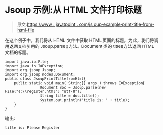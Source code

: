 # Jsoup 示例:从 HTML 文件打印标题

> 原文:[https://www . javatpoint . com/js oup-example-print-title-from-html-file](https://www.javatpoint.com/jsoup-example-print-title-from-html-file)

在这个例子中，我们将从 HTML 文件中获取 HTML 页面的标题。为此，我们将调用返回文档引用的 Jsoup.parse()方法。Document 类的 title()方法返回 HTML 文档的标题。

```
import java.io.File;
import java.io.IOException;
import org.jsoup.Jsoup;
import org.jsoup.nodes.Document;
public class JsoupPrintTitlefromHtml{
    public static void main( String[] args ) throws IOException{
    			Document doc = Jsoup.parse(new File("e:\\register.html"),"utf-8");
    			String title = doc.title();
    			System.out.println("title is: " + title);
    }
}

```

输出:

```
title is: Please Register

```